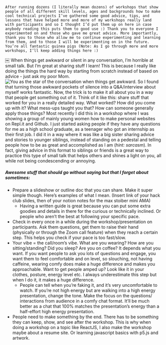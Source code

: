 	After running dozens (I literally mean dozens) of workshops that show people of all different skill levels, ages and backgrounds how to make cool technical projects I’ve gathered some good advice, tips, and lessons that have helped more and more of my workshops really land with participants and so I thought I’d put them up on here in case anybody reading this puts them to good use :) Thank you to everyone I experimented on and those who gave me great advice. More importantly, thank you to those who allow me to continue experimenting and learning from them, and to those I will be experimenting on in the future. You’re all fantastic guinea pigs (Note: As I go through more and more workshops, I’ll keep adding things here :)

￼
	When things get awkward or silent in any conversation, I’m horrible at small talk. But I’m great at sharing stuff I learn! This is because I really like doing the things the hard way by starting from scratch instead of based on advice - just ask my poor Mom. 
![You as the star of the conversation when things get awkward.](youRaStar.tiff=)
	So I found that turning those awkward pockets of silence into a Q&A/interview about myself works fantastic. Now, the trick is to make it all about you in a way that people get something out of it. Think of it like this: share stuff that worked for you in a really detailed way. What worked? How did you come up with it? What mess-ups taught you that? How can someone generally apply those things? Most recently I did this in a workshop where I was showing a group of mainly young women how to make personal websites on Repl.it and Github. I just started asking people if they have any questions for me as a high school graduate, as a teenager who got an internship as their first job. I did it in a way where it was like a big sister sharing advice and stories to younger siblings, instead of standing on a pedestal and telling people how to be as great and accomplished as I am (*hint: sarcasm*). In fact, giving advice in this format to siblings or friends is a great way to practice this type of small talk that helps others and shines a light on you, all while not being condescending or annoying.


##### Awesome stuff that ***should*** go without saying but that I forget about sometimes:
- Prepare a slideshow or outline doc that you can share. Make it super simple though. Here’s examples of what I mean. (Insert link of your hack club slides, then of your notion notes for the max stoiber mini AMA)
    - Having a written guide is great because you can put some extra goodies and details in there for the curious or technically inclined. Or people who aren’t the best at following your specific pace.
- Check in every once in a while during the workshop/presentation on participants. Ask them questions, get them to raise their hand (physically or through the Zoom call feature) when they reach a certain step. This helps you check if your pace is too fast/slow.
- Your vibe = the call/room’s vibe. What are you wearing? How are you sitting/standing? Did you sleep? Are you on coffee? It depends what you want. If you want people to ask you lots of questions and engage, you want them to feel comfortable and on level, so slouching, not having caffeine, wearing comfy does make a huge difference and makes you approachable. Want to get people amped up? Look like it in your clothes, posture, energy level etc. I always underestimate this step but when I do it, it makes a huge difference.
    - People can tell when you’re faking it, and it’s very uncomfortable to watch. If you’re not high energy but are walking into a high energy presentation, change the tone. Make the focus on the questions/ interactions from audience in a comfy chat format. It’ll be much better as a chat that 100% matches the presentation’s energy than a half-effort high energy presentation.
- People need to make something by the end. There has to be something they can keep, show, and see after the workshop. This is why when doing a workshop on a topic like ReactJS, I also make the workshop maybe about a resume site. Or learning javascript basics with p5.js and artwork.
